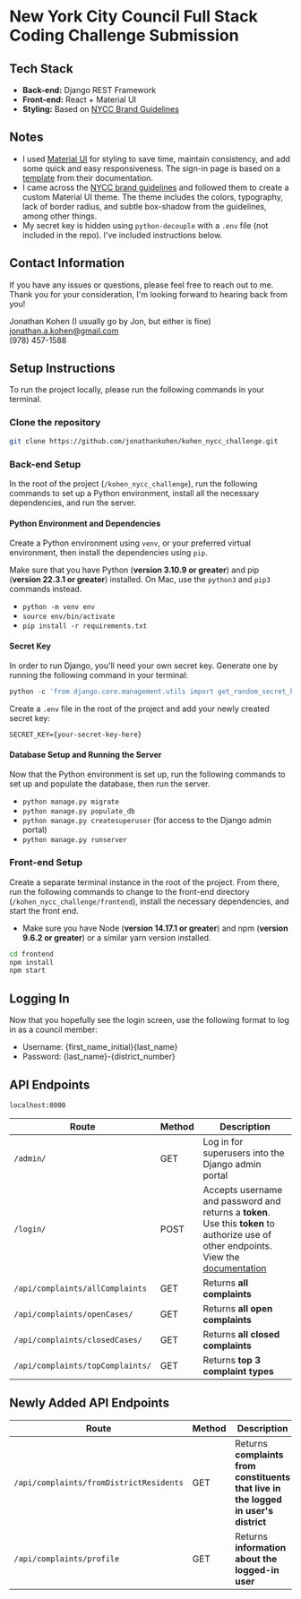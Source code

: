 # New York City Council Full Stack Coding Challenge Submission

## Tech Stack

- **Back-end:** Django REST Framework
- **Front-end:** React + Material UI
- **Styling:** Based on [NYCC Brand Guidelines](https://newyorkcitycouncil.github.io/nycc-brand-guidelines/)

## Notes

- I used [Material UI](https://mui.com/material-ui/) for styling to save time, maintain consistency, and add some quick and easy responsiveness. The sign-in page is based on a [template](https://github.com/mui/material-ui/blob/v7.0.2/docs/data/material/getting-started/templates/sign-in/SignIn.js) from their documentation.
- I came across the [NYCC brand guidelines](https://newyorkcitycouncil.github.io/nycc-brand-guidelines/) and followed them to create a custom Material UI theme. The theme includes the colors, typography, lack of border radius, and subtle box-shadow from the guidelines, among other things.
- My secret key is hidden using `python-decouple` with a `.env` file (not included in the repo). I've included instructions below.

## Contact Information

If you have any issues or questions, please feel free to reach out to me. Thank you for your consideration, I'm looking forward to hearing back from you!

Jonathan Kohen (I usually go by Jon, but either is fine)  
jonathan.a.kohen@gmail.com  
(978) 457-1588

## Setup Instructions

To run the project locally, please run the following commands in your terminal.

### Clone the repository

```bash
git clone https://github.com/jonathankohen/kohen_nycc_challenge.git
```

### Back-end Setup

In the root of the project (`/kohen_nycc_challenge`), run the following commands to set up a Python environment, install all the necessary dependencies, and run the server.

#### Python Environment and Dependencies

Create a Python environment using `venv`, or your preferred virtual environment, then install the dependencies using `pip`.

Make sure that you have Python (**version 3.10.9 or greater**) and pip (**version 22.3.1 or greater**) installed. On Mac, use the `python3` and `pip3` commands instead.

- `python -m venv env`
- `source env/bin/activate`
- `pip install -r requirements.txt`

#### Secret Key

In order to run Django, you'll need your own secret key. Generate one by running the following command in your terminal:

```python
python -c 'from django.core.management.utils import get_random_secret_key; print(get_random_secret_key())'
```

Create a `.env` file in the root of the project and add your newly created secret key:

```env
SECRET_KEY={your-secret-key-here}
```

#### Database Setup and Running the Server

Now that the Python environment is set up, run the following commands to set up and populate the database, then run the server.

- `python manage.py migrate`
- `python manage.py populate_db`
- `python manage.py createsuperuser` (for access to the Django admin portal)
- `python manage.py runserver`

### Front-end Setup

Create a separate terminal instance in the root of the project. From there, run the following commands to change to the front-end directory (`/kohen_nycc_challenge/frontend`), install the necessary dependencies, and start the front end.

- Make sure you have Node (**version 14.17.1 or greater**) and npm (**version 9.6.2 or greater**) or a similar yarn version installed.

```bash
cd frontend
npm install
npm start
```

## Logging In

Now that you hopefully see the login screen, use the following format to log in as a council member:

- Username: {first_name_initial}{last_name}
- Password: {last_name}-{district_number}

## API Endpoints
`localhost:8000`

| Route                            | Method | Description                                                                                                                                                                                                                  |
| -------------------------------- | ------ | ---------------------------------------------------------------------------------------------------------------------------------------------------------------------------------------------------------------------------- |
| `/admin/`                        | GET    | Log in for superusers into the Django admin portal                                                                                                                                                                           |
| `/login/`                        | POST   | Accepts username and password and returns a **token**. Use this **token** to authorize use of other endpoints. View the [documentation](https://www.django-rest-framework.org/api-guide/authentication/#basicauthentication) |
| `/api/complaints/allComplaints`  | GET    | Returns **all complaints**                                                                                                                                                                                                   |
| `/api/complaints/openCases/`     | GET    | Returns **all open complaints**                                                                                                                                                                                              |
| `/api/complaints/closedCases/`   | GET    | Returns **all closed complaints**                                                                                                                                                                                            |
| `/api/complaints/topComplaints/` | GET    | Returns **top 3 complaint types**                                                                                                                                                                                            |

## Newly Added API Endpoints

| Route                                   | Method | Description                                                                         |
| --------------------------------------- | ------ | ----------------------------------------------------------------------------------- |
| `/api/complaints/fromDistrictResidents` | GET    | Returns **complaints from constituents that live in the logged in user's district** |
| `/api/complaints/profile`               | GET    | Returns **information about the logged-in user**                                    |
